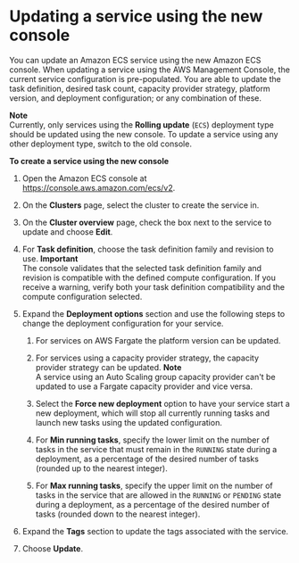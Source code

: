 # Updating a service using the new console<a name="update-service-console-v2"></a>

You can update an Amazon ECS service using the new Amazon ECS console\. When updating a service using the AWS Management Console, the current service configuration is pre\-populated\. You are able to update the task definition, desired task count, capacity provider strategy, platform version, and deployment configuration; or any combination of these\.

**Note**  
Currently, only services using the **Rolling update** \(`ECS`\) deployment type should be updated using the new console\. To update a service using any other deployment type, switch to the old console\.

**To create a service using the new console**

1. Open the Amazon ECS console at [https://console\.aws\.amazon\.com/ecs/v2](https://console.aws.amazon.com/ecs/v2)\.

1. On the **Clusters** page, select the cluster to create the service in\.

1. On the **Cluster overview** page, check the box next to the service to update and choose **Edit**\.

1. For **Task definition**, choose the task definition family and revision to use\.
**Important**  
The console validates that the selected task definition family and revision is compatible with the defined compute configuration\. If you receive a warning, verify both your task definition compatibility and the compute configuration selected\.

1. Expand the **Deployment options** section and use the following steps to change the deployment configuration for your service\.

   1. For services on AWS Fargate the platform version can be updated\.

   1. For services using a capacity provider strategy, the capacity provider strategy can be updated\.
**Note**  
A service using an Auto Scaling group capacity provider can't be updated to use a Fargate capacity provider and vice versa\.

   1. Select the **Force new deployment** option to have your service start a new deployment, which will stop all currently running tasks and launch new tasks using the updated configuration\.

   1. For **Min running tasks**, specify the lower limit on the number of tasks in the service that must remain in the `RUNNING` state during a deployment, as a percentage of the desired number of tasks \(rounded up to the nearest integer\)\.

   1. For **Max running tasks**, specify the upper limit on the number of tasks in the service that are allowed in the `RUNNING` or `PENDING` state during a deployment, as a percentage of the desired number of tasks \(rounded down to the nearest integer\)\.

1. Expand the **Tags** section to update the tags associated with the service\.

1. Choose **Update**\.